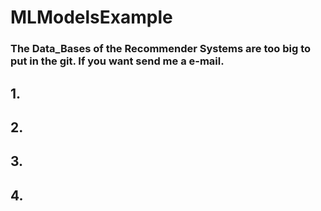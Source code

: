 # MLModelsExample

### The Data_Bases of the Recommender Systems are too big to put in the git. If you want send me a e-mail.

## 1.

## 2.

## 3.

## 4.
